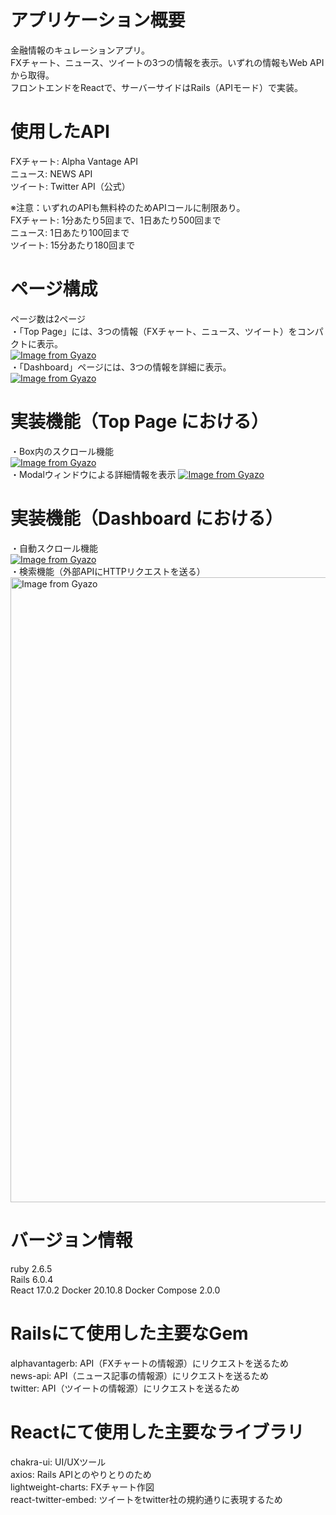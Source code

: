 # アプリケーション概要
金融情報のキュレーションアプリ。  
FXチャート、ニュース、ツイートの3つの情報を表示。いずれの情報もWeb APIから取得。  
フロントエンドをReactで、サーバーサイドはRails（APIモード）で実装。

# 使用したAPI
FXチャート: Alpha Vantage API  
ニュース: NEWS API  
ツイート: Twitter API（公式）  
  
※注意：いずれのAPIも無料枠のためAPIコールに制限あり。  
FXチャート: 1分あたり5回まで、1日あたり500回まで  
ニュース: 1日あたり100回まで  
ツイート: 15分あたり180回まで  

# ページ構成
ページ数は2ページ  
・「Top Page」には、3つの情報（FXチャート、ニュース、ツイート）をコンパクトに表示。  
[![Image from Gyazo](https://i.gyazo.com/add6d1b1b5b6141e8fa3fd31835aa458.png)](https://gyazo.com/add6d1b1b5b6141e8fa3fd31835aa458)  
・「Dashboard」ページには、3つの情報を詳細に表示。  
[![Image from Gyazo](https://i.gyazo.com/ad476a729481fba6a074e24a37de2332.gif)](https://gyazo.com/ad476a729481fba6a074e24a37de2332)  

# 実装機能（Top Page における）
・Box内のスクロール機能  
[![Image from Gyazo](https://i.gyazo.com/2020d5db59208fc1f4c9c0b7b2acd655.gif)](https://gyazo.com/2020d5db59208fc1f4c9c0b7b2acd655)  
・Modalウィンドウによる詳細情報を表示
[![Image from Gyazo](https://i.gyazo.com/37c08fec99a964f3ad50e359a3a87916.gif)](https://gyazo.com/37c08fec99a964f3ad50e359a3a87916)  

# 実装機能（Dashboard における）
・自動スクロール機能  
[![Image from Gyazo](https://i.gyazo.com/5164796a6f62b853f2abd4419ecb07eb.gif)](https://gyazo.com/5164796a6f62b853f2abd4419ecb07eb)  
・検索機能（外部APIにHTTPリクエストを送る）  
<a href="https://gyazo.com/38b585700ce62b112ef82017035d69c7"><img src="https://i.gyazo.com/38b585700ce62b112ef82017035d69c7.gif" alt="Image from Gyazo" width="1000"/></a>  

# バージョン情報  
ruby 2.6.5  
Rails 6.0.4  
React 17.0.2
Docker 20.10.8
Docker Compose 2.0.0

# Railsにて使用した主要なGem  
alphavantagerb: API（FXチャートの情報源）にリクエストを送るため  
news-api: API（ニュース記事の情報源）にリクエストを送るため  
twitter: API（ツイートの情報源）にリクエストを送るため

# Reactにて使用した主要なライブラリ  
chakra-ui: UI/UXツール  
axios: Rails APIとのやりとりのため  
lightweight-charts: FXチャート作図  
react-twitter-embed: ツイートをtwitter社の規約通りに表現するため
